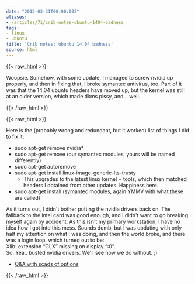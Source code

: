 ```yaml
---
date: "2015-03-31T00:00:00Z"
aliases:
- /articles/71/crib-notes-ubuntu-1404-badness
tags:
- linux
- ubuntu
title: 'Crib notes: ubuntu 14.04 badness'
source: html
---
```

{{< raw_html >}}
<p>Woopsie. Somehow, with some update, I managed to screw nvidia up properly, and then in fixing that, I broke symantec antivirus, too. Part of it was that the 14.04 ubuntu headers have moved up, but the kernel was still at an older version, which made dkms pissy, and .. well.</p>

{{< /raw_html >}}
<!--more-->
{{< raw_html >}}

<p>Here is the (probably wrong and redundant, but it worked) list of things I did to fix it:
<ul>
	<li>sudo apt-get remove nvidia*</li>
	<li>sudo apt-get remove (our symantec modules, yours will be named differently)</li>
	<li>sudo apt-get autoremove</li>
	<li>sudo apt-get install linux-image-generic-lts-trusty
<ul>
	<li>This upgrades to the latest linux kernel + tools, which then matched headers I obtained from other updates. Happiness here.</li>
</ul></li>
	<li>sudo apt-get install (symantec modules, again <span class="caps">YMMV</span> with what these are called)</li>
</ul></p>

<p>As it turns out, I didn't bother putting the nvidia drivers back on. The fallback to the intel card was good enough, and I didn't want to go breaking myself again by accident. As this isn't my primary workstation, I have no idea how I got into this mess. Sounds dumb, but I was updating with only half my attention on what I was doing, and then the world broke, and there was a login loop, which turned out to be: <br />
Xlib:   extension &#8220;<span class="caps">GLX</span>&#8221; missing on display &#8220;:0&#8221;.<br />
So. Yea.. busted nvidia drivers. We'll see how we do without. ;)</p>

<ul>
	<li><a href="http://askubuntu.com/questions/451221/ubuntu-14-04-install-nvidia-driver">Q&amp;A with scads of options</a></li>
</ul>
{{< /raw_html >}}
